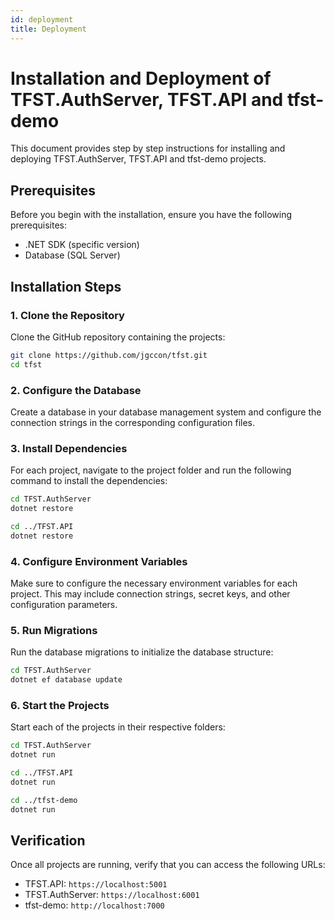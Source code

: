 ```yaml
---
id: deployment
title: Deployment
---
```


# Installation and Deployment of TFST.AuthServer, TFST.API and tfst-demo

This document provides step by step instructions for installing and deploying TFST.AuthServer, TFST.API and tfst-demo projects.

## Prerequisites

Before you begin with the installation, ensure you have the following prerequisites:

- .NET SDK (specific version)
- Database (SQL Server)

## Installation Steps

### 1. Clone the Repository

Clone the GitHub repository containing the projects:

```bash
git clone https://github.com/jgccon/tfst.git
cd tfst
```

### 2. Configure the Database

Create a database in your database management system and configure the connection strings in the corresponding configuration files.

### 3. Install Dependencies

For each project, navigate to the project folder and run the following command to install the dependencies:

```bash
cd TFST.AuthServer
dotnet restore

cd ../TFST.API
dotnet restore
```

### 4. Configure Environment Variables

Make sure to configure the necessary environment variables for each project. This may include connection strings, secret keys, and other configuration parameters.

### 5. Run Migrations

Run the database migrations to initialize the database structure:

```bash
cd TFST.AuthServer
dotnet ef database update
```

### 6. Start the Projects

Start each of the projects in their respective folders:

```bash
cd TFST.AuthServer
dotnet run

cd ../TFST.API
dotnet run

cd ../tfst-demo
dotnet run
```

## Verification

Once all projects are running, verify that you can access the following URLs:

- TFST.API: `https://localhost:5001`
- TFST.AuthServer: `https://localhost:6001`
- tfst-demo: `http://localhost:7000`
